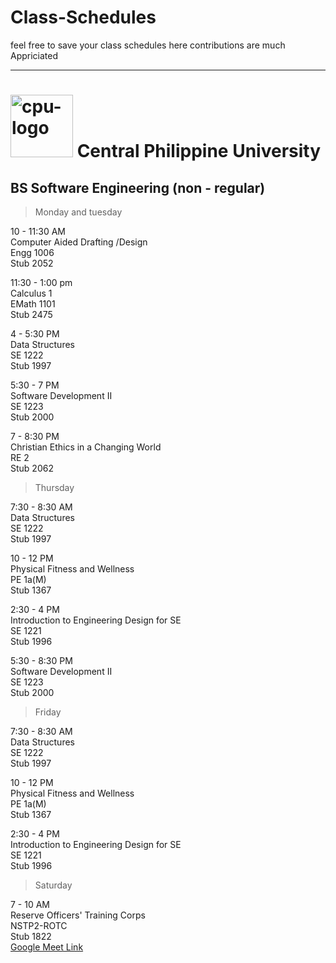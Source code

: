 # Class-Schedules
feel free to save your class schedules here
contributions are much Appriciated

-----------------------------------------------------------

# <img src="https://cpu.edu.ph/wp-content/uploads/2018/04/cpu-logo.png" alt="cpu-logo" width="100" height="100"> Central Philippine University

## BS Software Engineering (non - regular)

> Monday and tuesday

10 - 11:30 AM </br>
Computer Aided Drafting /Design </br>
Engg 1006 </br>
Stub 2052 </br>

11:30 - 1:00 pm </br>
Calculus 1 </br>
EMath 1101 </br>
Stub 2475 </br>

4 - 5:30 PM </br>
Data Structures </br>
SE 1222 </br>
Stub 1997 </br>

5:30 - 7 PM </br>
Software Development II </br>
SE 1223 </br>
Stub 2000 </br>

7 - 8:30 PM </br>
Christian Ethics in a Changing World </br>
RE 2 </br>
Stub 2062 </br>

> Thursday

7:30 - 8:30 AM </br>
Data Structures </br>
SE 1222 </br>
Stub 1997 </br>

10 - 12 PM </br>
Physical Fitness and Wellness </br>
PE 1a(M) </br>
Stub 1367 </br>

2:30 - 4 PM </br> 
Introduction to Engineering Design for SE </br> 
SE 1221 </br>
Stub 1996 </br>

5:30 - 8:30 PM </br>
Software Development II </br>
SE 1223 </br>
Stub 2000 </br>

> Friday

7:30 - 8:30 AM </br>
Data Structures </br>
SE 1222 </br>
Stub 1997 </br>

10 - 12 PM </br>
Physical Fitness and Wellness </br>
PE 1a(M) </br>
Stub 1367 </br>

2:30 - 4 PM </br>
Introduction to Engineering Design for SE </br>
SE 1221 </br>
Stub 1996 </br>

> Saturday

7 - 10 AM </br>
Reserve Officers' Training Corps </br>
NSTP2-ROTC </br>
Stub 1822 </br>
[Google Meet Link](https://meet.google.com/udy-qhnw-gcz) </br>

